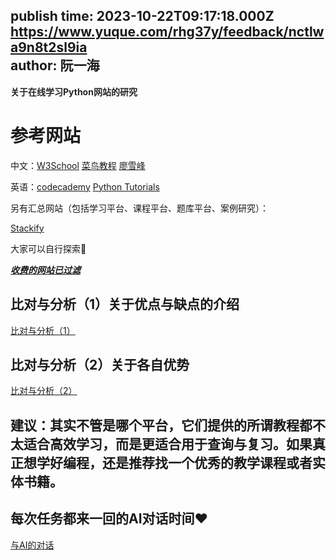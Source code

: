 publish time: 2023-10-22T09:17:18.000Z  
https://www.yuque.com/rhg37y/feedback/nctlwa9n8t2sl9ia  
author: 阮一海  
---


**<font style="color:rgb(38, 38, 38);">关于在线学习Python网站的研究</font>**



# 参考网站
中文：[W3School](https://www.w3school.com.cn/python/python_getstarted.asp)	[菜鸟教程](https://www.runoob.com/python3/python3-tutorial.html)       [廖雪峰](https://www.liaoxuefeng.com/wiki/1016959663602400)

英语：[codecademy](https://www.codecademy.com/enrolled/courses/learn-python-3)		[Python Tutorials](https://pythonspot.com/)		



另有汇总网站（包括学习平台、课程平台、题库平台、案例研究）： 

[Stackify](https://stackify.com/learn-python-tutorials/#post-21937-_o9b9d8y7hk1g)

大家可以自行探索🤠



_**<u>收费的网站已过滤</u>**_





## 比对与分析（1）关于优点与缺点的介绍
[比对与分析（1）](https://www.yuque.com/yuqueyonghuxzvj0n/woyz70/adp7a4mtmt4sg7da)





## 比对与分析（2）关于各自优势	
[比对与分析（2）](https://www.yuque.com/yuqueyonghuxzvj0n/woyz70/unpmo4kf5x9wxc4g)





## 建议：其实不管是哪个平台，它们提供的所谓教程都不太适合高效学习，而是更适合用于查询与复习。如果真正想学好编程，还是推荐找一个优秀的教学课程或者实体书籍。


## 每次任务都来一回的AI对话时间❤️
[与AI的对话](https://nova.yuque.com/rhg37y/ke52mw/wz41ol0xvtor7387)

